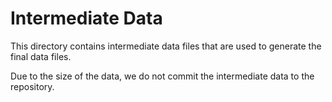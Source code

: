 # Intermediate Data

This directory contains intermediate data files that are used to generate the final data files.

Due to the size of the data, we do not commit the intermediate data to the repository.
